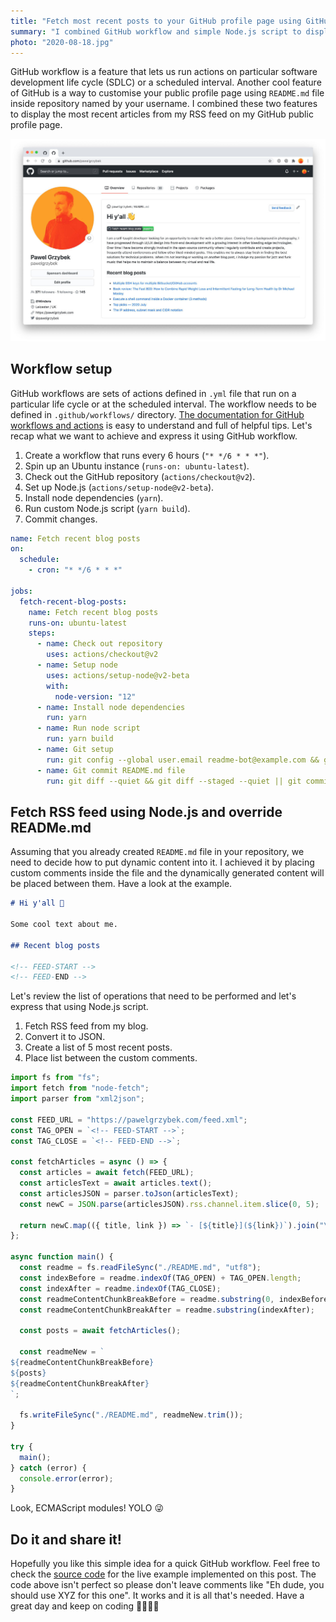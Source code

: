 ```yaml
---
title: "Fetch most recent posts to your GitHub profile page using GitHub workflow and Node.js"
summary: "I combined GitHub workflow and simple Node.js script to display the most recent articles from my RSS feed on my GitHub public profile page. Let's have a look at how it's done."
photo: "2020-08-18.jpg"
---
```


GitHub workflow is a feature that lets us run actions on particular software development life cycle (SDLC) or a scheduled interval. Another cool feature of GitHub is a way to customise your public profile page using `README.md` file inside repository named by your username. I combined these two features to display the most recent articles from my RSS feed on my GitHub public profile page.

![Most recent articles on GitHub profile public page](2020-08-18-1.jpg)

## Workflow setup

GitHub workflows are sets of actions defined in `.yml` file that run on a particular life cycle or at the scheduled interval. The workflow needs to be defined in `.github/workflows/` directory. [The documentation for GitHub workflows and actions](https://docs.github.com/en/actions) is easy to understand and full of helpful tips. Let's recap what we want to achieve and express it using GitHub workflow.

1. Create a workflow that runs every 6 hours (`"* */6 * * *"`).
2. Spin up an Ubuntu instance (`runs-on: ubuntu-latest`).
3. Check out the GitHub repository (`actions/checkout@v2`).
4. Set up Node.js (`actions/setup-node@v2-beta`).
5. Install node dependencies (`yarn`).
6. Run custom Node.js script (`yarn build`).
7. Commit changes.

```yml
name: Fetch recent blog posts
on:
  schedule:
    - cron: "* */6 * * *"

jobs:
  fetch-recent-blog-posts:
    name: Fetch recent blog posts
    runs-on: ubuntu-latest
    steps:
      - name: Check out repository
        uses: actions/checkout@v2
      - name: Setup node
        uses: actions/setup-node@v2-beta
        with:
          node-version: "12"
      - name: Install node dependencies
        run: yarn
      - name: Run node script
        run: yarn build
      - name: Git setup
        run: git config --global user.email readme-bot@example.com && git config --global user.name readme-bot
      - name: Git commit README.md file
        run: git diff --quiet && git diff --staged --quiet || git commit -am '[BOT] Update readme' && git push
```

## Fetch RSS feed using Node.js and override READMe.md

Assuming that you already created `README.md` file in your repository, we need to decide how to put dynamic content into it. I achieved it by placing custom comments inside the file and the dynamically generated content will be placed between them. Have a look at the example.

```md
# Hi y'all 👋

Some cool text about me.

## Recent blog posts

<!-- FEED-START -->
<!-- FEED-END -->
```

Let's review the list of operations that need to be performed and let's express that using Node.js script.

1. Fetch RSS feed from my blog.
2. Convert it to JSON.
3. Create a list of 5 most recent posts.
4. Place list between the custom comments.

```js
import fs from "fs";
import fetch from "node-fetch";
import parser from "xml2json";

const FEED_URL = "https://pawelgrzybek.com/feed.xml";
const TAG_OPEN = `<!-- FEED-START -->`;
const TAG_CLOSE = `<!-- FEED-END -->`;

const fetchArticles = async () => {
  const articles = await fetch(FEED_URL);
  const articlesText = await articles.text();
  const articlesJSON = parser.toJson(articlesText);
  const newC = JSON.parse(articlesJSON).rss.channel.item.slice(0, 5);

  return newC.map(({ title, link }) => `- [${title}](${link})`).join("\n");
};

async function main() {
  const readme = fs.readFileSync("./README.md", "utf8");
  const indexBefore = readme.indexOf(TAG_OPEN) + TAG_OPEN.length;
  const indexAfter = readme.indexOf(TAG_CLOSE);
  const readmeContentChunkBreakBefore = readme.substring(0, indexBefore);
  const readmeContentChunkBreakAfter = readme.substring(indexAfter);

  const posts = await fetchArticles();

  const readmeNew = `
${readmeContentChunkBreakBefore}
${posts}
${readmeContentChunkBreakAfter}
`;

  fs.writeFileSync("./README.md", readmeNew.trim());
}

try {
  main();
} catch (error) {
  console.error(error);
}
```

Look, ECMAScript modules! YOLO 😜

## Do it and share it!

Hopefully you like this simple idea for a quick GitHub workflow. Feel free to check the [source code](https://github.com/pawelgrzybek/pawelgrzybek/) for the live example implemented on this post. The code above isn't perfect so please don't leave comments like "Eh dude, you should use XYZ for this one". It works and it is all that's needed. Have a great day and keep on coding 👩‍💻👨‍💻
